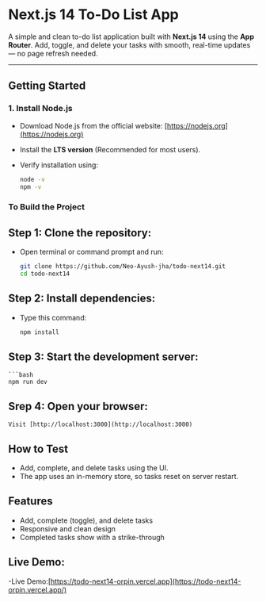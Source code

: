 # Next.js 14 To-Do List App

A simple and clean to-do list application built with **Next.js 14** using the **App Router**. Add, toggle, and delete your tasks with smooth, real-time updates — no page refresh needed.


---

## Getting Started

### 1. Install Node.js

- Download Node.js from the official website: [https://nodejs.org](https://nodejs.org)
- Install the **LTS version** (Recommended for most users).
- Verify installation using:

  ```bash
  node -v
  npm -v


### To Build the Project

## Step 1: Clone the repository:
- Open terminal or command prompt and run:

    ```bash
    git clone https://github.com/Neo-Ayush-jha/todo-next14.git
    cd todo-next14

## Step 2: Install dependencies:
- Type this command:

    ```bash
    npm install

## Step 3: Start the development server:
    
    ```bash
    npm run dev

## Srep 4: Open your browser:
    Visit [http://localhost:3000](http://localhost:3000)

## How to Test
    
- Add, complete, and delete tasks using the UI.
- The app uses an in-memory store, so tasks reset on server restart.

## Features
- Add, complete (toggle), and delete tasks
- Responsive and clean design
- Completed tasks show with a strike-through
##  Live Demo:
-Live Demo:[https://todo-next14-orpin.vercel.app](https://todo-next14-orpin.vercel.app/)